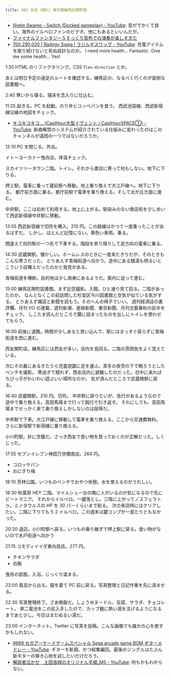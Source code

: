 ```yaml
---
title: 602 日目（晴れ）東京都練馬区関町南
---
```


* [Illvelo Swamp - Switch (Docked gameplay) - YouTube](https://www.youtube.com/watch?v=JrYpAm97zaM):
  音がでかくて良い。海外のイルベロファンのビデオ、他にもあるといいんだが。
* [ファイナルファンタジー５そっくり音色での演奏が楽しすぎた](https://www.youtube.com/watch?v=ak0wtHGzKmg)
* [700,290,020 &#x7c; Radirgy Swag &#x7c; ラジルギスワッグ - YouTube](https://www.youtube.com/watch?v=43c9f-mVt9U):
  充電アイテムを取り続けないと死ぬ設計なのか。
  I need more health... Fantastic. Give me some health... Yes!

1:30 HTML のリファクタリング。CSS `flex-direction` とか。

あとは明日予定の遠足のルートを確認する。練馬区の、なるべく行くのが面倒な図書館へ。

2:40 寒いから寝る。寝床を念入りに仕込む。

11:25 起きる。PC を起動。のり弁とコッペパンを食う。
西武池袋線、西武新宿線沿線の地図をチェック。

* [キコキコキコ… (CastHour大型イヴェント / CastHourSPACE①) - YouTube](https://www.youtube.com/watch?v=j6Vk5zDpJio):
  新曲解禁のシステムが紹介されている仕組みに変わったのはこのチャンネルが遠因の一つではないだろうか。

12:10 PC を閉じる。外出。

イトーヨーカドー曳舟店。体温チェック。

スカイツリータウン二階。トイレ。それから書店に寄って何もしない。地下に下りる。

押上駅。電車に乗って蔵前駅へ移動。地上乗り換えで大江戸線へ。地下に下りる。
都庁前方面に乗る。都庁前駅で電車を乗り換える。そして光が丘方面に進む。

中井駅。ここは初めて利用する。地上に上がる。馴染みのない商店街を少し歩いて西武新宿線中井駅に移動。

13:55 西武新宿線で切符を購入。210 円。この路線はかつて一度乗ったことがあるはずだ。
しかし、ほとんど記憶にない。黄色い車両。乗る。

間違えて目的駅の一つ先で下車する。階段を昇り降りして逆方向の電車に乗る。

14:30 武蔵関駅。懐かしい。ホームレスのときに一度来たきりだが、そのときもこんな寒さだった。
とりあえず青梅街道へ向かう。途中にある銭湯も明るいとこういう店構えだったのかと発見がある。

青梅街道を横断。目的地は少し南東にあるようだ。案内に従って進む。

15:00 練馬区関町図書館。まず記念撮影。入館。ひと通り見て回る。二階があったのか。
なんとなくこの前訪問した杉並区今川図書館と空気が似ている気がする。
とりあえず雑誌と新聞を読もう。そのへんの椅子でいい。
週刊経済誌の書評欄、月刊 I/O の連載、週刊新潮、産経新聞、東京新聞、月刊文藝春秋の前半をチェック。
しこたま読んだところで腸に詰まったものを出しにトイレを使わせてもらう。

16:00 前後に退館。時間が少しあると思い込んで、駅にはまっすぐ戻らずに青梅街道を西に進む。

西友関町店。練馬区には西友が多い。店内を見回る。二階の雰囲気をよく覚えている。

次にその裏にあるきたうら児童遊園に足を運ぶ。真冬の夜空の下で眠ろうとしたベンチを撮影。
寒過ぎて眠れず、西友店内に避難したのだった。日中に来ればちびっ子がわいわい遊ぶいい場所なのか。
気が済んだところで武蔵関駅に戻る。

16:40 武蔵関駅。210 円。切符。
中井駅に戻りたいが、急行があるようなので途中で乗り換える。高田馬場まで行って鈍行で引き返す。
それにしても、高田馬場までせっかく来て乗り換えしかしないのは屈辱だ。

中井駅で下車。大江戸線に移動して電車を乗り換える。ここから交通費無料。
さらに新宿駅で新宿線に乗り換える。

小川町駅。妙に空腹だ。さっき西友で食い物を買っておくのが正解だった。しくじった。

17:55 セブンイレブン神田万世橋南店。264 円。

* コロッケパン
* おにぎり梅

18:10 芳林公園。いつものベンチでおやつ休憩。水を使えるのがうれしい。

18:30 秋葉原 HEY 二階。マイルシュー台の隣に人がいるのが気になるので先にビートマニア。
それからイルベロ。一鍵落とし。三階に上がってノスフェラトゥ。ミノタウルスの HP を 30 パーくらいまで削る。
次の来店時にはクリアしたい。二階に下りてもう 2 イルベロ。この週末は鍵コンプが一度たりともなかった。

20:20 退店。小川町駅へ戻る。いつもの乗り継ぎで押上駅に戻る。食い物がないので水戸街道へ向かう

21:15 コモディイイダ東向島店。277 円。

* チキンサラダ
* 白飯

曳舟の部屋。入浴。じっくり温まる。

22:00 風呂から出る。服を着て PC 前に戻る。写真整理と日記作業を先に済ませる。

22:30 写真整理終了。さあ晩飯だ。しょうゆヌードル、豆腐、サラダ、チョコレート。
単二電池をこの前入手したので、カップ麺に熱い湯を注げるようになるまであと少し。今日はまだぬるい湯だ。

23:00 インターネット。Twitter に写真を投稿。こんな画像でも誰かの心を癒すかもしれない。

* [&#x23;689 セガアーケードゲームスペシャル Sega arcade game BGM ギターメドレー - YouTube](https://www.youtube.com/watch?v=Y2X7Fj5TUp8):
  ギターを新調、かつ総集編回。最後のジングルはたぶん新ギターの弾き心地を試したいだけだろう。
* [解説者泣かせ　土田浩翔のオリジナル手順_MS - YouTube](https://www.youtube.com/watch?v=l6-EkrAQjEE):
  何もかもわからない。
